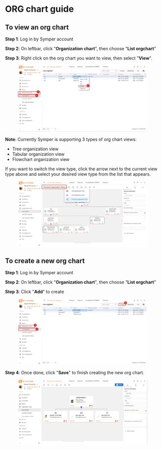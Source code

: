 # ORG chart guide

## To view an org chart

**Step 1**: Log in by Symper account

**Step 2**: On leftbar, click "**Organization chart**", then choose "**List orgchart**"

**Step 3**: Right click on the org chart you want to view, then select "**View**".

<figure><img src="../../.gitbook/assets/image (30) (3).png" alt=""><figcaption></figcaption></figure>

**Note**: Currently Symper is supporting 3 types of org chart views:

* Tree organization view
* Tabular organization view
* Flowchart organization view

If you want to switch the view type, click the arrow next to the current view type above and select your desired view type from the list that appears.

<figure><img src="../../.gitbook/assets/image (19) (3).png" alt=""><figcaption></figcaption></figure>

## To create a new org chart

**Step 1**: Log in by Symper account

**Step 2**: On leftbar, click "**Organization chart**", then choose "**List orgchart**"

**Step 3**: Click "**Add**" to create

<figure><img src="../../.gitbook/assets/image (23) (3).png" alt=""><figcaption></figcaption></figure>

**Step 4**: Once done, click "**Save**" to finish creating the new org chart.

<figure><img src="../../.gitbook/assets/image (14) (3).png" alt=""><figcaption></figcaption></figure>
